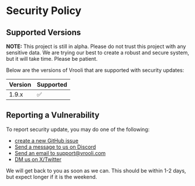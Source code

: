 # Security Policy

## Supported Versions

**NOTE:** This project is still in alpha. Please do not trust this project with any sensitive data. We are trying our best to create a robust and secure system, 
but it will take time. Please be patient.  

Below are the versions of Vrooli that are supported with security updates:

| Version | Supported          |
| ------- | ------------------ |
| 1.9.x   | :white_check_mark: |

## Reporting a Vulnerability

To report security update, you may do one of the following:   
- [create a new GitHub issue](https://github.com/MattHalloran/Vrooli/issues/new)
- [Send a message to us on Discord](https://discord.gg/VyrDFzbmmF)  
- [Send an email to support@vrooli.com](mailto:support@vrooli.com)  
- [DM us on X/Twitter](https://x.com/VrooliOfficial)  

We will get back to you as soon as we can. This should be within 1-2 days, but expect longer if it is the weekend.
